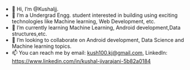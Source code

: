 - 👋 Hi, I’m @Kushaljj. 
- 👀 I’m a Undergrad Engg. student interested in building using exciting technologies like Machine learning, Web Development, etc.
- 🌱 I’m currently learning Machine Learning, Android development,Data structures,etc.
- 💞️ I’m looking to collaborate on Android development, Data Science and Machine learning topics.
- 📫 You can reach me by email: kush100.kj@gmail.com, LinkedIn: https://www.linkedin.com/in/kushal-jivarajani-5b82a0184

<!---
Kushaljj/Kushaljj is a ✨ special ✨ repository because its `README.md` (this file) appears on your GitHub profile.
You can click the Preview link to take a look at your changes.
--->
